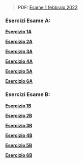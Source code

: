 
> **PDF:** [Esame 1 febbraio 2022](/Primo%20Anno/Progettazione%20di%20Sistemi%20Digitali/Esami/2022/2022-02-01-MZ.pdf)

### Esercizi Esame A:
[**Esercizio 1A**](../../../../../../issues/47)

[**Esercizio 2A**](../../../../../../issues/70)

[**Esercizio 3A**](../../../../../../issues/71) 

[**Esercizio 4A**](M../../../../../../issues/72)

[**Esercizio 5A**](../../../../../../issues/16)

[**Esercizio 6A**](../../../../../../issues/73)

### Esercizi Esame B:
[**Esercizio 1B**](../../../../../../issues/47)

[**Esercizio 2B**](../../../../../../issues/70)

[**Esercizio 3B**](../../../../../../issues/71) 

[**Esercizio 4B**](M../../../../../../issues/72)

[**Esercizio 5B**](../../../../../../issues/16)

[**Esercizio 6B**](../../../../../../issues/73)
